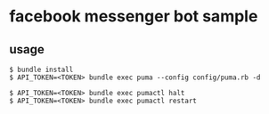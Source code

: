 # facebook messenger bot sample

## usage

```
$ bundle install
$ API_TOKEN=<TOKEN> bundle exec puma --config config/puma.rb -d
```

```
$ API_TOKEN=<TOKEN> bundle exec pumactl halt
$ API_TOKEN=<TOKEN> bundle exec pumactl restart
```